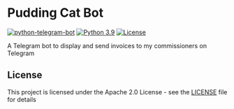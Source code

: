 # Pudding Cat Bot

[![python-telegram-bot](https://img.shields.io/badge/python--telegram--bot-13.4.1-blue.svg)](https://python-telegram-bot.org/)
[![Python 3.9](https://img.shields.io/badge/python-3.9-blue.svg)](https://www.python.org/)
[![License](https://img.shields.io/github/license/haruyuki/PuddingCatBot.svg)](https://github.com/haruyuki/PuddingCatBot/blob/master/LICENSE)

A Telegram bot to display and send invoices to my commissioners on Telegram

## License

This project is licensed under the Apache 2.0 License - see the [LICENSE](LICENSE) file for details
